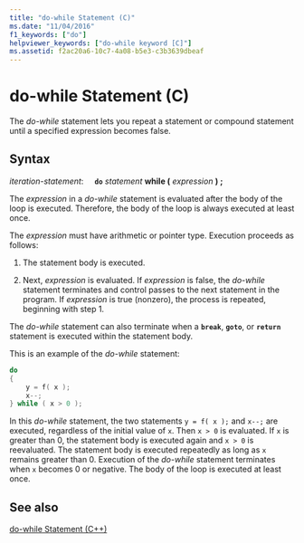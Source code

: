 ```yaml
---
title: "do-while Statement (C)"
ms.date: "11/04/2016"
f1_keywords: ["do"]
helpviewer_keywords: ["do-while keyword [C]"]
ms.assetid: f2ac20a6-10c7-4a08-b5e3-c3b3639dbeaf
---
```

# do-while Statement (C)

The *do-while* statement lets you repeat a statement or compound statement until a specified expression becomes false.

## Syntax

*iteration-statement*:
&nbsp;&nbsp;&nbsp;&nbsp;**`do`**  *statement*  **while (**  *expression*  **) ;**

The *expression* in a *do-while* statement is evaluated after the body of the loop is executed. Therefore, the body of the loop is always executed at least once.

The *expression* must have arithmetic or pointer type. Execution proceeds as follows:

1. The statement body is executed.

1. Next, *expression* is evaluated. If *expression* is false, the *do-while* statement terminates and control passes to the next statement in the program. If *expression* is true (nonzero), the process is repeated, beginning with step 1.

The *do-while* statement can also terminate when a **`break`**, **`goto`**, or **`return`** statement is executed within the statement body.

This is an example of the *do-while* statement:

```C
do
{
    y = f( x );
    x--;
} while ( x > 0 );
```

In this *do-while* statement, the two statements `y = f( x );` and `x--;` are executed, regardless of the initial value of `x`. Then `x > 0` is evaluated. If `x` is greater than 0, the statement body is executed again and `x > 0` is reevaluated. The statement body is executed repeatedly as long as `x` remains greater than 0. Execution of the *do-while* statement terminates when `x` becomes 0 or negative. The body of the loop is executed at least once.

## See also

[do-while Statement (C++)](../cpp/do-while-statement-cpp.md)
